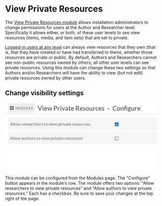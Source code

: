 # View Private Resources

The [View Private Resources module](https://omeka.org/s/modules/ViewPrivateResources) allows installation administrators to change permissions for users at the Author and Researcher level. Specifically it allows either, or both, of these user levels to see view resources (items, media, and item sets) that are set to private. 

[Logged-in users at any level](../admin/users.md#roles-and-permissions) can always view resources that they own (that is, that they have created or have had transferred to them), whether those resources are private or public. By default, Authors and Researchers cannot see non-public resources owned by others; all other user levels can see private resources. Using this module can change these two settings so that Authors and/or Researchers will have the ability to view (but not edit) private resources owned by other users.

## Change visibility settings

![The Configure page for the module, with two rows and two checkboxes - one for Authors and one for Researchers.](modulesfiles/viewprivateresources.png)

This module can be configured from the Modules page. The "Configure" button appears in the module's row. The module offers two options: "Allow researchers to view private resources" and "Allow authors to view private resources." Each has a checkbox. Be sure to save your changes at the top right of the page.
